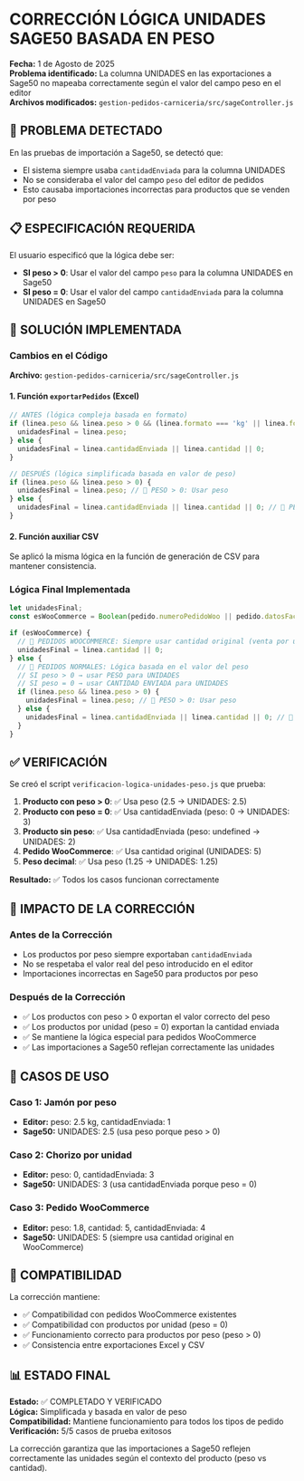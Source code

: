 # CORRECCIÓN LÓGICA UNIDADES SAGE50 BASADA EN PESO

**Fecha:** 1 de Agosto de 2025  
**Problema identificado:** La columna UNIDADES en las exportaciones a Sage50 no mapeaba correctamente según el valor del campo peso en el editor  
**Archivos modificados:** `gestion-pedidos-carniceria/src/sageController.js`

## 🎯 PROBLEMA DETECTADO

En las pruebas de importación a Sage50, se detectó que:
- El sistema siempre usaba `cantidadEnviada` para la columna UNIDADES
- No se consideraba el valor del campo `peso` del editor de pedidos
- Esto causaba importaciones incorrectas para productos que se venden por peso

## 📋 ESPECIFICACIÓN REQUERIDA

El usuario especificó que la lógica debe ser:
- **SI peso > 0**: Usar el valor del campo `peso` para la columna UNIDADES en Sage50
- **SI peso = 0**: Usar el valor del campo `cantidadEnviada` para la columna UNIDADES en Sage50

## 🔧 SOLUCIÓN IMPLEMENTADA

### Cambios en el Código

**Archivo:** `gestion-pedidos-carniceria/src/sageController.js`

#### 1. Función `exportarPedidos` (Excel)
```javascript
// ANTES (lógica compleja basada en formato)
if (linea.peso && linea.peso > 0 && (linea.formato === 'kg' || linea.formato === 'gramos')) {
  unidadesFinal = linea.peso;
} else {
  unidadesFinal = linea.cantidadEnviada || linea.cantidad || 0;
}

// DESPUÉS (lógica simplificada basada en valor de peso)
if (linea.peso && linea.peso > 0) {
  unidadesFinal = linea.peso; // 🔧 PESO > 0: Usar peso
} else {
  unidadesFinal = linea.cantidadEnviada || linea.cantidad || 0; // 🔧 PESO = 0: Usar cantidad enviada
}
```

#### 2. Función auxiliar CSV
Se aplicó la misma lógica en la función de generación de CSV para mantener consistencia.

### Lógica Final Implementada

```javascript
let unidadesFinal;
const esWooCommerce = Boolean(pedido.numeroPedidoWoo || pedido.datosFacturaWoo);

if (esWooCommerce) {
  // 🛒 PEDIDOS WOOCOMMERCE: Siempre usar cantidad original (venta por unidad)
  unidadesFinal = linea.cantidad || 0;
} else {
  // 🏪 PEDIDOS NORMALES: Lógica basada en el valor del peso
  // SI peso > 0 → usar PESO para UNIDADES
  // SI peso = 0 → usar CANTIDAD ENVIADA para UNIDADES
  if (linea.peso && linea.peso > 0) {
    unidadesFinal = linea.peso; // 🔧 PESO > 0: Usar peso
  } else {
    unidadesFinal = linea.cantidadEnviada || linea.cantidad || 0; // 🔧 PESO = 0: Usar cantidad enviada
  }
}
```

## ✅ VERIFICACIÓN

Se creó el script `verificacion-logica-unidades-peso.js` que prueba:

1. **Producto con peso > 0**: ✅ Usa peso (2.5 → UNIDADES: 2.5)
2. **Producto con peso = 0**: ✅ Usa cantidadEnviada (peso: 0 → UNIDADES: 3)
3. **Producto sin peso**: ✅ Usa cantidadEnviada (peso: undefined → UNIDADES: 2)
4. **Pedido WooCommerce**: ✅ Usa cantidad original (UNIDADES: 5)
5. **Peso decimal**: ✅ Usa peso (1.25 → UNIDADES: 1.25)

**Resultado:** ✅ Todos los casos funcionan correctamente

## 🚀 IMPACTO DE LA CORRECCIÓN

### Antes de la Corrección
- Los productos por peso siempre exportaban `cantidadEnviada`
- No se respetaba el valor real del peso introducido en el editor
- Importaciones incorrectas en Sage50 para productos por peso

### Después de la Corrección
- ✅ Los productos con peso > 0 exportan el valor correcto del peso
- ✅ Los productos por unidad (peso = 0) exportan la cantidad enviada
- ✅ Se mantiene la lógica especial para pedidos WooCommerce
- ✅ Las importaciones a Sage50 reflejan correctamente las unidades

## 📝 CASOS DE USO

### Caso 1: Jamón por peso
- **Editor:** peso: 2.5 kg, cantidadEnviada: 1
- **Sage50:** UNIDADES: 2.5 (usa peso porque peso > 0)

### Caso 2: Chorizo por unidad
- **Editor:** peso: 0, cantidadEnviada: 3
- **Sage50:** UNIDADES: 3 (usa cantidadEnviada porque peso = 0)

### Caso 3: Pedido WooCommerce
- **Editor:** peso: 1.8, cantidad: 5, cantidadEnviada: 4
- **Sage50:** UNIDADES: 5 (siempre usa cantidad original en WooCommerce)

## 🔄 COMPATIBILIDAD

La corrección mantiene:
- ✅ Compatibilidad con pedidos WooCommerce existentes
- ✅ Compatibilidad con productos por unidad (peso = 0)
- ✅ Funcionamiento correcto para productos por peso (peso > 0)
- ✅ Consistencia entre exportaciones Excel y CSV

## 📊 ESTADO FINAL

**Estado:** ✅ COMPLETADO Y VERIFICADO  
**Lógica:** Simplificada y basada en valor de peso  
**Compatibilidad:** Mantiene funcionamiento para todos los tipos de pedido  
**Verificación:** 5/5 casos de prueba exitosos

La corrección garantiza que las importaciones a Sage50 reflejen correctamente las unidades según el contexto del producto (peso vs cantidad).
